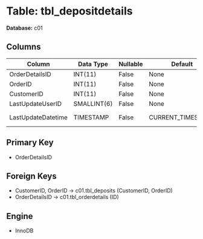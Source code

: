 # Table: tbl_depositdetails

**Database:** c01

## Columns

| Column | Data Type | Nullable | Default | Extra |
|--------|-----------|----------|---------|-------|
| OrderDetailsID | INT(11) | False | None | None |
| OrderID | INT(11) | False | None | None |
| CustomerID | INT(11) | False | None | None |
| LastUpdateUserID | SMALLINT(6) | False | None | None |
| LastUpdateDatetime | TIMESTAMP | False | CURRENT_TIMESTAMP | ON UPDATE CURRENT_TIMESTAMP |

## Primary Key
- OrderDetailsID

## Foreign Keys
- CustomerID, OrderID → c01.tbl_deposits (CustomerID, OrderID)
- OrderDetailsID → c01.tbl_orderdetails (ID)

## Engine
- InnoDB
